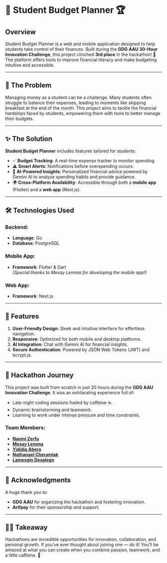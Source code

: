 # 🌟 Student Budget Planner 🏆

## Overview

Student Budget Planner is a web and mobile application designed to help students take control of their finances. Built during the **GDG AAU 30-Hour Innovation Challenge**, this project clinched **3rd place** in the hackathon! 🎉 The platform offers tools to improve financial literacy and make budgeting intuitive and accessible.

---

## 💸 The Problem

Managing money as a student can be a challenge. Many students often struggle to balance their expenses, leading to moments like skipping breakfast at the end of the month. This project aims to tackle the financial hardships faced by students, empowering them with tools to better manage their budgets.

---

## ✨ The Solution

**Student Budget Planner** includes features tailored for students:
- ✅ **Budget Tracking**: A real-time expense tracker to monitor spending.
- ⚠️ **Smart Alerts**: Notifications before overspending occurs.
- 🧠 **AI-Powered Insights**: Personalized financial advice powered by Gemini AI to analyze spending habits and provide guidance.
- 🌍 **Cross-Platform Availability**: Accessible through both a **mobile app** (Flutter) and a **web app** (Next.js).

---

## 🛠 Technologies Used

### Backend:
- **Language**: Go
- **Database**: PostgreSQL

### Mobile App:
- **Framework**: Flutter & Dart  
*(Special thanks to Mesay Lemma for developing the mobile app!)*

### Web App:
- **Framework**: Next.js

---

## 🚀 Features

1. **User-Friendly Design**: Sleek and intuitive interface for effortless navigation.
2. **Responsive**: Optimized for both mobile and desktop platforms.
3. **AI Integration**: Chat with Gemini AI for financial insights.
4. **Secure Authentication**: Powered by JSON Web Tokens (JWT) and bcrypt.js.

---

## 🌟 Hackathon Journey

This project was built from scratch in just 30 hours during the **GDG AAU Innovation Challenge**. It was an exhilarating experience full of:
- Late-night coding sessions fueled by caffeine ☕.
- Dynamic brainstorming and teamwork.
- Learning to work under intense pressure and time constraints.

### Team Members:
- **[Naomi Zerfu](https://github.com/nathanaelcheramlak)**
- **[Mesay Lemma](https://github.com/m21power)**
- **[Yididia Abera](https://github.com/yididiabera)** 
- **[Nathanael Cheramlak](https://github.com/nathanaelcheramlak)**
- **[Lamesgin Desalegn](https://github.com/Lame-desu)**

---

## 🎉 Acknowledgments

A huge thank you to:
- **GDG AAU** for organizing the hackathon and fostering innovation.
- **Arifpay** for their sponsorship and support.

---

## 👨‍🎓 Takeaway

Hackathons are incredible opportunities for innovation, collaboration, and personal growth. If you’ve ever thought about joining one — do it! You’ll be amazed at what you can create when you combine passion, teamwork, and a little caffeine. 🌟
